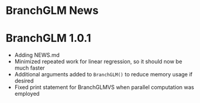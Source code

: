 BranchGLM News
================

# BranchGLM 1.0.1

-   Adding NEWS.md
-   Minimized repeated work for linear regression, so it should now be
    much faster
-   Additional arguments added to `BranchGLM()` to reduce memory usage
    if desired
-   Fixed print statement for BranchGLMVS when parallel computation was
    employed
